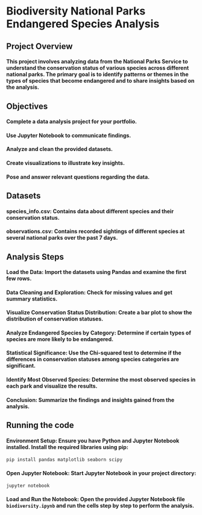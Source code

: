# Biodiversity National Parks Endangered Species Analysis
## Project Overview

#### This project involves analyzing data from the National Parks Service to understand the conservation status of various species across different national parks. The primary goal is to identify patterns or themes in the types of species that become endangered and to share insights based on the analysis.

## Objectives

#### Complete a data analysis project for your portfolio.
#### Use Jupyter Notebook to communicate findings.
#### Analyze and clean the provided datasets.
#### Create visualizations to illustrate key insights.
#### Pose and answer relevant questions regarding the data.

 ## Datasets
 
#### species_info.csv: Contains data about different species and their conservation status.
#### observations.csv: Contains recorded sightings of different species at several national parks over the past 7 days.

## Analysis Steps

#### Load the Data: Import the datasets using Pandas and examine the first few rows.
#### Data Cleaning and Exploration: Check for missing values and get summary statistics.
#### Visualize Conservation Status Distribution: Create a bar plot to show the distribution of conservation statuses.
#### Analyze Endangered Species by Category: Determine if certain types of species are more likely to be endangered.
#### Statistical Significance: Use the Chi-squared test to determine if the differences in conservation statuses among species categories are significant.
#### Identify Most Observed Species: Determine the most observed species in each park and visualize the results.
#### Conclusion: Summarize the findings and insights gained from the analysis.

## Running the code 

#### Environment Setup: Ensure you have Python and Jupyter Notebook installed. Install the required libraries using pip:

` pip install pandas matplotlib seaborn scipy `

#### Open Jupyter Notebook: Start Jupyter Notebook in your project directory:

`jupyter notebook `

#### Load and Run the Notebook: Open the provided Jupyter Notebook file `biodiversity.ipynb` and run the cells step by step to perform the analysis.
